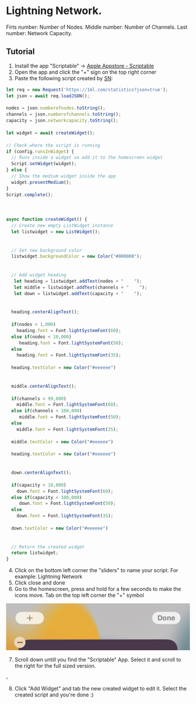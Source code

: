 # Lightning Network.

Firts number: Number of Nodes.
Middle number: Number of Channels.
Last number: Network Capacity.

## Tutorial

1. Install the app "Scriptable" -> [Apple Appstore - Scriptable](https://apps.apple.com/ch/app/scriptable/id1405459188?l=en)
2. Open the app and click the "+" sign on the top right corner
3. Paste the following script created by [SN](https://twitter.com/__B__T__C__):

```js
let req = new Request('https://1ml.com/statistics?json=true');
let json = await req.loadJSON();

nodes = json.numberofnodes.toString();
channels = json.numberofchannels.toString();
capacity = json.networkcapacity.toString();

let widget = await createWidget();

// Check where the script is running
if (config.runsInWidget) {
  // Runs inside a widget so add it to the homescreen widget
  Script.setWidget(widget);
} else {
  // Show the medium widget inside the app
  widget.presentMedium();
}
Script.complete();



async function createWidget() {
  // Create new empty ListWidget instance
  let listwidget = new ListWidget();

  
  // Set new background color
  listwidget.backgroundColor = new Color("#000000");


  // Add widget heading  
   let heading = listwidget.addText(nodes + "    ");    
   let middle = listwidget.addText(channels + "    "); 
   let down = listwidget.addText(capacity + "    "); 
   

  heading.centerAlignText();
  
  if(nodes < 1,000)
    heading.font = Font.lightSystemFont(60);
  else if(nodes < 10,000)
     heading.font = Font.lightSystemFont(50);
  else
    heading.font = Font.lightSystemFont(35);
    
  heading.textColor = new Color("#eeeeee")
  

  middle.centerAlignText();
  
  if(channels < 99,000)
    middle.font = Font.lightSystemFont(60);
  else if(channels < 100,000)
     middle.font = Font.lightSystemFont(50);
  else
    middle.font = Font.lightSystemFont(35);
    
  middle.textColor = new Color("#eeeeee")  
  
  heading.textColor = new Color("#eeeeee")
  

  down.centerAlignText();
  
  if(capacity < 10,000)
    down.font = Font.lightSystemFont(60);
  else if(capacity < 100,000)
     down.font = Font.lightSystemFont(50);
  else
    down.font = Font.lightSystemFont(35);
    
  down.textColor = new Color("#eeeeee")    
    

  // Return the created widget
  return listwidget;
}
```

4. Click on the bottom left corner the "sliders" to name your script. For example: Lightning Network
5. Click close and done
6. Go to the homescreen, press and hold for a few seconds to make the icons move. Tab on the top left corner the "+" symbol

<img src="./images/2.PNG" style="zoom: 50%;" />

7. Scroll down untill you find the "Scriptable" App. Select it and scroll to the right for the full sized version.

<img src="./images/3.PNG" style="zoom: 30%;" />

8. Click "Add Widget" and tab the new created widget to edit it. Select the created script and you're done :)

